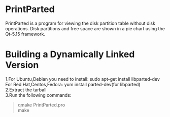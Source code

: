# PrintParted 
PrintParted is a program for viewing the disk partition table without disk operations. Disk partitions and free space are shown in a pie chart using the Qt-5.15 framework. 

# Building a Dynamically Linked Version
1.For Ubuntu,Debian you need to install:  sudo apt-get install libparted-dev<br />
For Red Hat,Centos,Fedora:  yum install parted-dev(for libparted)<br /> 
2.Extract the tarball<br />
3.Run the following commands:<br />
>qmake PrintParted.pro<br />
>make<br />
